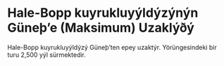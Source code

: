 # Hale-Bopp kuyrukluyýldýzýnýn Güneþ’e (Maksimum) Uzaklýðý

Hale-Bopp kuyrukluyýldýzý Güneþ’ten epey uzaktýr. Yörüngesindeki bir turu 2,500
yýl sürmektedir.
